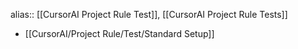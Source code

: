alias:: [[CursorAI Project Rule Test]], [[CursorAI Project Rule Tests]]

- [[CursorAI/Project Rule/Test/Standard Setup]]